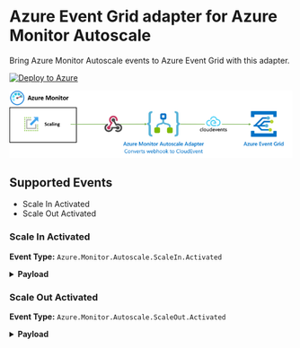 # Azure Event Grid adapter for Azure Monitor Autoscale

Bring Azure Monitor Autoscale events to Azure Event Grid with this adapter.

[![Deploy to Azure](https://aka.ms/deploytoazurebutton)](https://portal.azure.com/#create/Microsoft.Template/uri/https%3A%2F%2Fraw.githubusercontent.com%2Ftomkerkhove%2Fazure-monitor-autoscale-to-event-grid-adapter%2Fmain%2Fdeploy%2Fazuredeploy.json%3Ftoken%3DABBE6P7H5UGZSWVS67TSABTAFQL46)

![Overview](./media/overview.png)

## Supported Events

- Scale In Activated
- Scale Out Activated

### Scale In Activated

**Event Type:** `Azure.Monitor.Autoscale.ScaleIn.Activated`

<details>
<summary><b>Payload</b></summary>

```json
{
    "specversion": "1.0",
    "type": "Azure.Monitor.Autoscale.ScaleIn.Activated",
    "id": "A234-1234-1234",
    "subject": "/autoscalesettings/{autoscale-rule-name}",
    "source": "azure-monitor-autoscale-to-event-grid-adapter",
    "time": "2018-04-05T17:31:00Z",
    "datacontenttype": "application/json",
    "data": {
        "name": "{autoscale-rule-name}",
        "details": "Autoscale successfully started scale operation for resource '{resource-name}' from capacity '2' to capacity '1'",
        "capacity": {
            "new": 1,
            "old": 2
        },
        "scaleTarget": {
            "subscriptionId": "{subscription-id}",
            "resourceGroupName": "{resource-group-name}",
            "resource": {
                "id": "/subscriptions/{subscription-id}/resourceGroups/{resource-group-name}/providers/{resource-type}/{resource-name}",
                "type": "{resource-type}",
                "name": "{resource-name}",
                "region": "{region-name}",
                "portalLink": "https://portal.azure.com/#resource/subscriptions/{subscription-id}/resourceGroups/{resource-group-name}/providers/{resource-type}/{resource-name}"
            }
        }
    }
}
```

</details>

### Scale Out Activated

**Event Type:** `Azure.Monitor.Autoscale.ScaleOut.Activated`

<details>
<summary><b>Payload</b></summary>

```json
{
    "specversion": "1.0",
    "type": "Azure.Monitor.Autoscale.ScaleOut.Activated",
    "id": "A234-1234-1234",
    "subject": "/autoscalesettings/{autoscale-rule-name}",
    "source": "azure-monitor-autoscale-to-event-grid-adapter",
    "time": "2018-04-05T17:31:00Z",
    "datacontenttype": "application/json",
    "data": {
        "name": "{autoscale-rule-name}",
        "details": "Autoscale successfully started scale operation for resource '{resource-name}' from capacity '1' to capacity '2'",
        "capacity": {
            "new": 2,
            "old": 1
        },
        "scaleTarget": {
            "subscriptionId": "{subscription-id}",
            "resourceGroupName": "{resource-group-name}",
            "resource": {
                "id": "/subscriptions/{subscription-id}/resourceGroups/{resource-group-name}/providers/{resource-type}/{resource-name}",
                "type": "{resource-type}",
                "name": "{resource-name}",
                "region": "{region-name}",
                "portalLink": "https://portal.azure.com/#resource/subscriptions/{subscription-id}/resourceGroups/{resource-group-name}/providers/{resource-type}/{resource-name}"
            }
        }
    }
}
```

</details>
